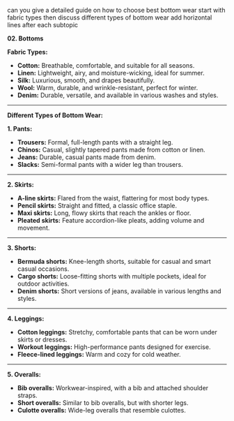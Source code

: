 can you give a detailed guide on how to choose best bottom wear start with fabric types then discuss different types of bottom wear add horizontal lines after each subtopic

**02. Bottoms**

**Fabric Types:**

* **Cotton:** Breathable, comfortable, and suitable for all seasons.
* **Linen:** Lightweight, airy, and moisture-wicking, ideal for summer.
* **Silk:** Luxurious, smooth, and drapes beautifully.
* **Wool:** Warm, durable, and wrinkle-resistant, perfect for winter.
* **Denim:** Durable, versatile, and available in various washes and styles.

------------------------------------

**Different Types of Bottom Wear:**

**1. Pants:**

* **Trousers:** Formal, full-length pants with a straight leg.
* **Chinos:** Casual, slightly tapered pants made from cotton or linen.
* **Jeans:** Durable, casual pants made from denim.
* **Slacks:** Semi-formal pants with a wider leg than trousers.

------------------------------------

**2. Skirts:**

* **A-line skirts:** Flared from the waist, flattering for most body types.
* **Pencil skirts:** Straight and fitted, a classic office staple.
* **Maxi skirts:** Long, flowy skirts that reach the ankles or floor.
* **Pleated skirts:** Feature accordion-like pleats, adding volume and movement.

------------------------------------

**3. Shorts:**

* **Bermuda shorts:** Knee-length shorts, suitable for casual and smart casual occasions.
* **Cargo shorts:** Loose-fitting shorts with multiple pockets, ideal for outdoor activities.
* **Denim shorts:** Short versions of jeans, available in various lengths and styles.

------------------------------------

**4. Leggings:**

* **Cotton leggings:** Stretchy, comfortable pants that can be worn under skirts or dresses.
* **Workout leggings:** High-performance pants designed for exercise.
* **Fleece-lined leggings:** Warm and cozy for cold weather.

------------------------------------

**5. Overalls:**

* **Bib overalls:** Workwear-inspired, with a bib and attached shoulder straps.
* **Short overalls:** Similar to bib overalls, but with shorter legs.
* **Culotte overalls:** Wide-leg overalls that resemble culottes.